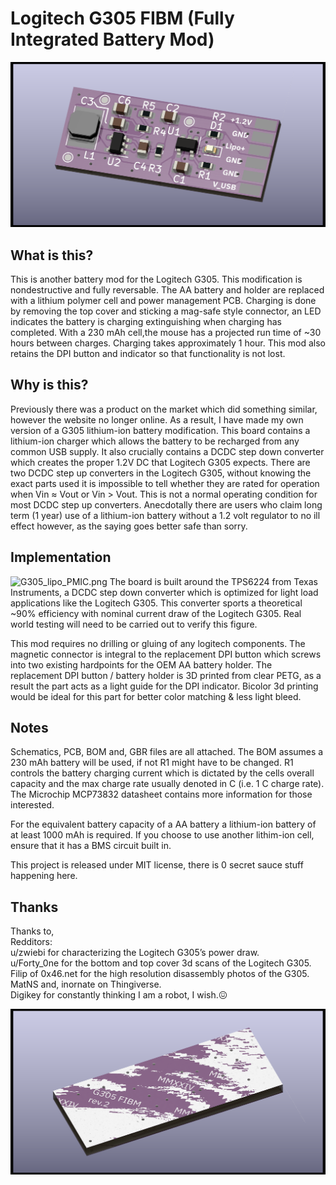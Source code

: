 # Logitech G305 FIBM (Fully Integrated Battery Mod)

![G305_lipo_PMIC.png](/Resources/G305_lipo_PMIC_F_2a.png)

## What is this?
  This is another battery mod for the Logitech G305. This modification is nondestructive and fully reversable.  The AA battery and holder are replaced with a lithium polymer
cell and power management PCB.  Charging is done by removing the top cover and sticking a mag-safe style connector, an LED indicates the battery is charging 
extinguishing when charging has completed. With a 230 mAh cell,the mouse has a projected run time of ~30 hours between charges. Charging takes approximately 
1 hour.  This mod also retains the DPI button and indicator so that functionality is not lost.  

## Why is this?
  Previously there was a product on the market which did something similar, however the website no longer online.  As a result, I have made my own version of a G305
lithium-ion battery modification.  This board contains a lithium-ion charger which allows the battery to be recharged from any common USB supply.  It also crucially contains 
a DCDC step down converter which creates the proper 1.2V DC that Logitech G305 expects.  There are two DCDC step up converters in the Logitech G305, without knowing the 
exact parts used it is impossible to tell whether they are rated for operation when Vin ≈ Vout or Vin > Vout.  This is not a normal operating condition for most DCDC step up converters.
Anecdotally there are users who claim long term (1 year) use of a lithium-ion battery without a 1.2 volt regulator to no ill effect however, as the saying goes better safe than sorry.

## Implementation
![G305_lipo_PMIC.png](/Resources/g305_FBIM_mockup_point.bmp)
  The board is built around the TPS6224 from Texas Instruments, a DCDC step down converter which is optimized for light load applications like the Logitech G305.  This converter sports a theoretical ~90% efficiency with nominal current draw of the Logitech G305.  Real world testing will need to be carried out to verify this figure.

  This mod requires no drilling or gluing of any logitech components. The magnetic connector is integral to the replacement DPI button which screws into two existing hardpoints for the OEM AA battery holder.  The 
replacement DPI button / battery  holder is 3D printed from clear PETG, as a result the part acts as a light guide for the DPI indicator.  Bicolor 3d printing would be ideal for this part for better color matching & less light bleed.

## Notes
  Schematics, PCB, BOM and, GBR files are all attached.  The BOM assumes a 230 mAh battery will be used, if not R1 might have to be changed.  R1 controls the battery charging 
current which is dictated by the cells overall capacity and the max charge rate usually denoted in C (i.e. 1 C charge rate). The Microchip MCP73832 datasheet contains more information 
for those interested. 

For the equivalent battery capacity of a AA battery a lithium-ion battery of at least 1000 mAh is required.  If you choose to use another lithim-ion cell, ensure that it has a BMS circuit built in.

  This project is released under MIT license, there is 0 secret sauce stuff happening here.

  ## Thanks
Thanks to,<br>
Redditors:<br>
u/zwiebi for characterizing the Logitech G305’s power draw.<br>
u/Forty_0ne for the bottom and top cover 3d scans of the Logitech G305.<br>
Filip of 0x46.net for the high resolution disassembly photos of the G305.<br>
MatNS and, inornate on Thingiverse.<br>
Digikey for constantly thinking I am a robot, I wish.😖<br>

![G305_lipo_PMIC_B.png](/Resources/G305_lipo_PMIC_B_2a.png)
